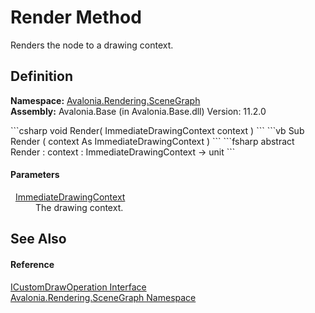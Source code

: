 # Render Method


Renders the node to a drawing context.



## Definition
**Namespace:** <a href="N_Avalonia_Rendering_SceneGraph">Avalonia.Rendering.SceneGraph</a>  
**Assembly:** Avalonia.Base (in Avalonia.Base.dll) Version: 11.2.0

<Tabs groupId="api-code-preview">
<TabItem value="csharp" label="C#">
```csharp
void Render(
	ImmediateDrawingContext context
)
```
</TabItem>
<TabItem value="vb" label="VB">
```vb
Sub Render ( 
	context As ImmediateDrawingContext
)
```
</TabItem>
<TabItem value="fsharp" label="F#">
```fsharp
abstract Render : 
        context : ImmediateDrawingContext -> unit 
```
</TabItem>
</Tabs>



#### Parameters
<dl><dt>  <a href="T_Avalonia_Media_ImmediateDrawingContext">ImmediateDrawingContext</a></dt><dd>The drawing context.</dd></dl>

## See Also


#### Reference
<a href="T_Avalonia_Rendering_SceneGraph_ICustomDrawOperation">ICustomDrawOperation Interface</a>  
<a href="N_Avalonia_Rendering_SceneGraph">Avalonia.Rendering.SceneGraph Namespace</a>  
